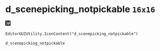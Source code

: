 # d_scenepicking_notpickable `16x16`
<img src="/img/d_scenepicking_notpickable.png" width=16 height=16>

``` CSharp
EditorGUIUtility.IconContent("d_scenepicking_notpickable")
```
```
d_scenepicking_notpickable
```
